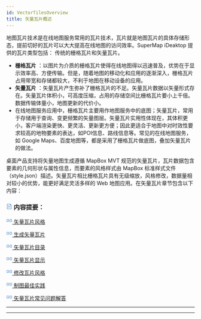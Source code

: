 ```yaml
---
id: VectorTilesOverview
title: 矢量瓦片概述
---
```

地图瓦片技术是在线地图服务常用的瓦片技术，瓦片就是地图瓦片的具体存储形态，提前切好的瓦片可以大大提高在线地图的访问效率。SuperMap iDeaktop
提供的瓦片类型包括： 传统的栅格瓦片和矢量瓦片。

  * **栅格瓦片** ：以图片为介质的栅格瓦片使得在线地图得以迅速普及，优势在于显示效率高、方便传输。但是，随着地图的移动化和应用的逐渐深入，栅格瓦片占用带宽和存储都较大，不利于地图在移动设备的应用。
  * **矢量瓦片** ：矢量瓦片产生弥补了栅格瓦片的不足。矢量瓦片数据以矢量形式存在。矢量瓦片体积小，可高度压缩，占用的存储空间比栅格瓦片要小上千倍。数据传输体量小，地图更新的代价小。
  * 在线地图服务应用中，栅格瓦片主要用作地图服务中的底图；矢量瓦片，常用于存储用于查询、变更频繁的矢量图层。矢量瓦片实用性体现在，其体积更小，客户端渲染更快、更灵活、更新更方便；因此更适合于地图中对时效性要求较高的地物要素的表达，如POI信息、路线信息等。常见的在线地图服务，如 Google Maps、百度地图等，都是采用了栅格瓦片做底图，叠加矢量瓦片的做法。

桌面产品支持将矢量地图生成遵循 MapBox MVT 规范的矢量瓦片，瓦片数据包含要素的几何形状与属性信息，而要素的风格样式由 MapBox
标准样式文件（style.json）描述。矢量瓦片相比栅格瓦片具有无级缩放，风格修改，数据量相对较小的优势，能更好满足灵活多样的 Web
地图应用。在矢量瓦片章节包含以下内容：

### ![](../img/read.gif) 内容提要：

![](img/smalltitle.png)[ 矢量瓦片风格](VectorTiles.html#1)

![](img/smalltitle.png)[ 生成矢量瓦片](VectorTiles.html#2)

![](img/smalltitle.png)[ 矢量瓦片目录](VectorTiles.html#3)

![](img/smalltitle.png)[ 矢量瓦片显示](BrowseVectorTiles.html)

![](img/smalltitle.png)[ 修改瓦片风格](ModifyVectorTiles.html)

![](img/smalltitle.png)[ 制图最佳实践](VectorTilesNotice.html)

![](img/smalltitle.png)[ 矢量瓦片常见问题解答](VectorTilesFAQ.html)

* * *

[](http://www.supermap.com)  
  
---


